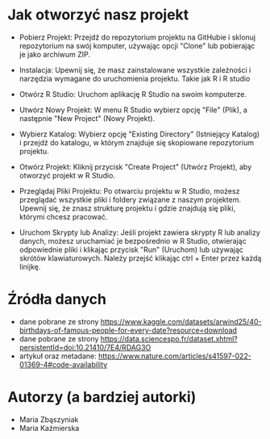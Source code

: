 # Jak otworzyć nasz projekt 

- Pobierz Projekt: Przejdź do repozytorium projektu na GitHubie i sklonuj repozytorium na swój komputer, używając opcji "Clone" lub pobierając je jako archiwum ZIP.

- Instalacja: Upewnij się, że masz zainstalowane wszystkie zależności i narzędzia wymagane do uruchomienia projektu. Takie jak R i R studio

- Otwórz R Studio: Uruchom aplikację R Studio na swoim komputerze.

- Utwórz Nowy Projekt: W menu R Studio wybierz opcję "File" (Plik), a następnie "New Project" (Nowy Projekt).

- Wybierz Katalog: Wybierz opcję "Existing Directory" (Istniejący Katalog) i przejdź do katalogu, w którym znajduje się skopiowane repozytorium projektu.

- Otwórz Projekt: Kliknij przycisk "Create Project" (Utwórz Projekt), aby otworzyć projekt w R Studio.

- Przeglądaj Pliki Projektu: Po otwarciu projektu w R Studio, możesz przeglądać wszystkie pliki i foldery związane z naszym projektem. Upewnij się, że znasz strukturę projektu i gdzie znajdują się pliki, którymi chcesz pracować.

- Uruchom Skrypty lub Analizy: Jeśli projekt zawiera skrypty R lub analizy danych, możesz uruchamiać je bezpośrednio w R Studio, otwierając odpowiednie pliki i klikając przycisk "Run" (Uruchom) lub używając skrótów klawiaturowych. Należy przejść klikając ctrl + Enter przez każdą linijkę. 


# Źródła danych

- dane pobrane ze strony https://www.kaggle.com/datasets/arwind25/40-birthdays-of-famous-people-for-every-date?resource=download
- dane pobrane ze strony https://data.sciencespo.fr/dataset.xhtml?persistentId=doi:10.21410/7E4/RDAG3O 
- artykuł oraz metadane: https://www.nature.com/articles/s41597-022-01369-4#code-availability 


# Autorzy (a bardziej autorki)

- Maria Zbąszyniak
- Maria Kaźmierska 
